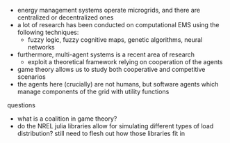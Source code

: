 
- energy management systems operate microgrids, and there are centralized or decentralized ones 
- a lot of research has been conducted on computational EMS using the following techniques: 
	- fuzzy logic, fuzzy cognitive maps, genetic algorithms, neural networks 
- furthermore, multi-agent systems is a recent area of research 
	- exploit a theoretical framework relying on cooperation of the agents 
- game theory allows us to study both cooperative and competitive scenarios 
- the agents here (crucially) are not humans, but software agents which manage components of the grid with utility functions

questions

- what is a coalition in game theory? 
- do the NREL julia libraries allow for simulating different types of load distribution? still need to flesh out how those libraries fit in 